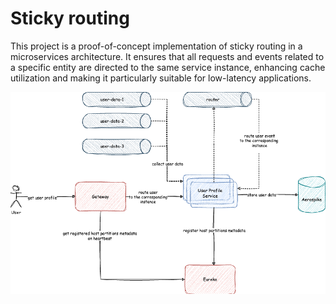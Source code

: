 # Sticky routing

This project is a proof-of-concept implementation of sticky routing in a microservices architecture. It ensures that all requests and events related to a specific entity are directed to the same service instance, enhancing cache utilization and making it particularly suitable for low-latency applications.

<img src="sticky-routing.drawio.png" alt="Semantic Cache"/>
